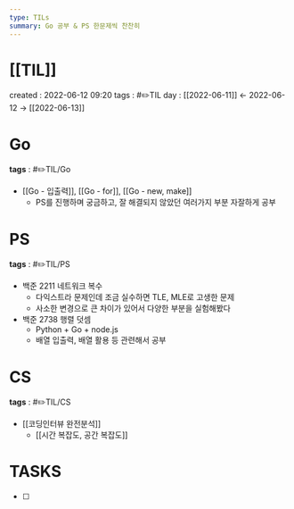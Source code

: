 ```yaml
---
type: TILs
summary: Go 공부 & PS 한문제씩 찬찬히
---
```


# [[TIL]]
created : 2022-06-12 09:20
tags : #✏️TIL
day : [[2022-06-11]] ← 2022-06-12 → [[2022-06-13]]

# Go
**tags** : #✏️TIL/Go 
- [[Go - 입출력]], [[Go - for]], [[Go - new, make]]
	- PS를 진행하며 궁금하고, 잘 해결되지 않았던 여러가지 부분 자잘하게 공부

# PS
**tags** : #✏️TIL/PS
- 백준 2211 네트워크 복수
	- 다익스트라 문제인데 조금 실수하면 TLE, MLE로 고생한 문제
	- 사소한 변경으로 큰 차이가 있어서 다양한 부분을 실험해봤다
- 백준 2738 행렬 덧셈
	- Python + Go + node.js
	- 배열 입출력, 배열 활용 등 관련해서 공부

# CS
**tags** : #✏️TIL/CS
- [[코딩인터뷰 완전분석]]
	- [[시간 복잡도, 공간 복잡도]]

# TASKS
- [ ] 
